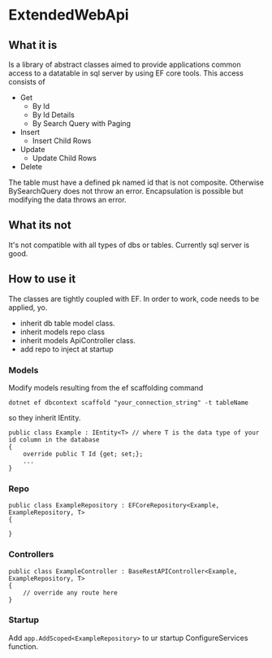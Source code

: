 # ExtendedWebApi

## What it is

Is a library of abstract classes aimed to provide applications 
common access to a datatable in sql server by using EF core tools.
This access consists of 

- Get
  - By Id
  - By Id Details 
  - By Search Query with Paging
- Insert
  - Insert Child Rows
- Update
  - Update Child Rows
- Delete

The table must have a defined pk named id that is not composite. 
Otherwise BySearchQuery does not throw an error.
Encapsulation is possible but modifying the data throws an error.

## What its not

It's not compatible with all types of dbs or tables. Currently sql server is good.

## How to use it

The classes are tightly coupled with EF. In order to work, code needs to be applied, yo.

- inherit db table model class.
- inherit models repo class
- inherit models ApiController class.
- add repo to inject at startup

### Models

Modify models resulting from the ef scaffolding command
```
dotnet ef dbcontext scaffold "your_connection_string" -t tableName
```

so they inherit IEntity. 

```
public class Example : IEntity<T> // where T is the data type of your id column in the database
{
    override public T Id {get; set;};
    ...
} 
```

### Repo

```
public class ExampleRepository : EFCoreRepository<Example, ExampleRepository, T> 
{

}

```

### Controllers

```
public class ExampleController : BaseRestAPIController<Example, ExampleRepository, T> 
{
    // override any route here
}
```

### Startup

Add `app.AddScoped<ExampleRepository>` to ur startup ConfigureServices function.



